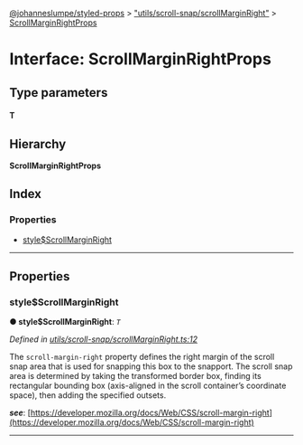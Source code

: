 [@johanneslumpe/styled-props](../README.md) > ["utils/scroll-snap/scrollMarginRight"](../modules/_utils_scroll_snap_scrollmarginright_.md) > [ScrollMarginRightProps](../interfaces/_utils_scroll_snap_scrollmarginright_.scrollmarginrightprops.md)

# Interface: ScrollMarginRightProps

## Type parameters
#### T 
## Hierarchy

**ScrollMarginRightProps**

## Index

### Properties

* [style$ScrollMarginRight](_utils_scroll_snap_scrollmarginright_.scrollmarginrightprops.md#style_scrollmarginright)

---

## Properties

<a id="style_scrollmarginright"></a>

###  style$ScrollMarginRight

**● style$ScrollMarginRight**: *`T`*

*Defined in [utils/scroll-snap/scrollMarginRight.ts:12](https://github.com/johanneslumpe/styled-props/blob/8e709f1/src/utils/scroll-snap/scrollMarginRight.ts#L12)*

The `scroll-margin-right` property defines the right margin of the scroll snap area that is used for snapping this box to the snapport. The scroll snap area is determined by taking the transformed border box, finding its rectangular bounding box (axis-aligned in the scroll container’s coordinate space), then adding the specified outsets.

*__see__*: [https://developer.mozilla.org/docs/Web/CSS/scroll-margin-right](https://developer.mozilla.org/docs/Web/CSS/scroll-margin-right)

___

